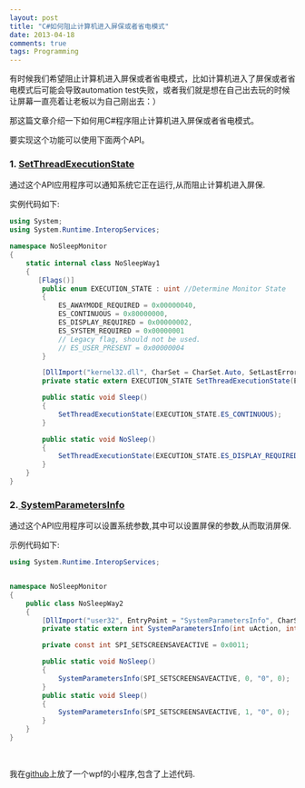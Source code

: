 ```yaml
---
layout: post
title: "C#如何阻止计算机进入屏保或者省电模式"
date: 2013-04-18
comments: true
tags: Programming
---
```

<p>有时候我们希望阻止计算机进入屏保或者省电模式，比如计算机进入了屏保或者省电模式后可能会导致automation test失败，或者我们就是想在自己出去玩的时候让屏幕一直亮着让老板以为自己刚出去：）</p>
<p>那这篇文章介绍一下如何用C#程序阻止计算机进入屏保或者省电模式。</p>
<p>要实现这个功能可以使用下面两个API。</p>
<h3>1. <a href="http://msdn.microsoft.com/en-us/library/windows/desktop/aa373208%28v=vs.85%29.aspx">SetThreadExecutionState</a></h3>
<p>通过这个API应用程序可以通知系统它正在运行,从而阻止计算机进入屏保.</p>
<p>实例代码如下:</p>

```csharp
using System;
using System.Runtime.InteropServices;

namespace NoSleepMonitor
{
    static internal class NoSleepWay1
    {
       [Flags()]
        public enum EXECUTION_STATE : uint //Determine Monitor State
        {
            ES_AWAYMODE_REQUIRED = 0x00000040,
            ES_CONTINUOUS = 0x80000000,
            ES_DISPLAY_REQUIRED = 0x00000002,
            ES_SYSTEM_REQUIRED = 0x00000001
            // Legacy flag, should not be used.
            // ES_USER_PRESENT = 0x00000004
        }

        [DllImport("kernel32.dll", CharSet = CharSet.Auto, SetLastError = true)]
        private static extern EXECUTION_STATE SetThreadExecutionState(EXECUTION_STATE esFlags);

        public static void Sleep()
        {
            SetThreadExecutionState(EXECUTION_STATE.ES_CONTINUOUS);
        }

        public static void NoSleep()
        {
            SetThreadExecutionState(EXECUTION_STATE.ES_DISPLAY_REQUIRED | EXECUTION_STATE.ES_CONTINUOUS);
        }
    }
}
```

<h3>2.<a href="http://msdn.microsoft.com/en-us/library/windows/desktop/ms724947%28v=vs.85%29.aspx">&nbsp;</a><a href="http://msdn.microsoft.com/en-us/library/windows/desktop/ms724947%28v=vs.85%29.aspx">SystemParametersInfo</a></h3>
<p>通过这个API应用程序可以设置系统参数,其中可以设置屏保的参数,从而取消屏保.</p>
<p>示例代码如下:</p>

```csharp
using System.Runtime.InteropServices;


namespace NoSleepMonitor
{
    public class NoSleepWay2
    {
        [DllImport("user32", EntryPoint = "SystemParametersInfo", CharSet = CharSet.Auto, SetLastError = true)]
        private static extern int SystemParametersInfo(int uAction, int uParam, string lpvParam, int fuWinIni);

        private const int SPI_SETSCREENSAVEACTIVE = 0x0011;

        public static void NoSleep()
        {
            SystemParametersInfo(SPI_SETSCREENSAVEACTIVE, 0, "0", 0);
        }
        public static void Sleep()
        {
            SystemParametersInfo(SPI_SETSCREENSAVEACTIVE, 1, "0", 0);
        }
    }
}
```
<p>&nbsp;</p>
<p>我在<a href="https://github.com/fresky/NoSleepMonitor">github</a>上放了一个wpf的小程序,包含了上述代码.</p>